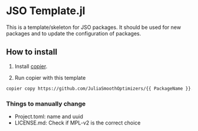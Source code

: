 # JSO Template.jl

This is a template/skeleton for JSO packages.
It should be used for new packages and to update the configuration of packages.

## How to install

1. Install [copier](https://copier.readthedocs.io).

2. Run copier with this template

```bash
copier copy https://github.com/JuliaSmoothOptimizers/{{ PackageName }}.jl PackageName.jl
```

### Things to manually change

- Project.toml: name and uuid
- LICENSE.md: Check if MPL-v2 is the correct choice
